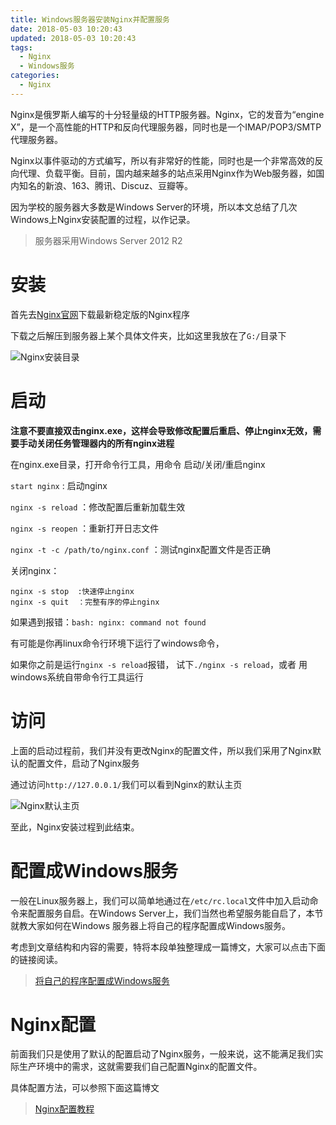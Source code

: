 ```yaml
---
title: Windows服务器安装Nginx并配置服务
date: 2018-05-03 10:20:43
updated: 2018-05-03 10:20:43
tags:
  - Nginx
  - Windows服务
categories: 
  - Nginx
---
```


Nginx是俄罗斯人编写的十分轻量级的HTTP服务器。Nginx，它的发音为“engine X”，是一个高性能的HTTP和反向代理服务器，同时也是一个IMAP/POP3/SMTP代理服务器。

Nginx以事件驱动的方式编写，所以有非常好的性能，同时也是一个非常高效的反向代理、负载平衡。目前，国内越来越多的站点采用Nginx作为Web服务器，如国内知名的新浪、163、腾讯、Discuz、豆瓣等。

因为学校的服务器大多数是Windows Server的环境，所以本文总结了几次Windows上Nginx安装配置的过程，以作记录。

> 服务器采用Windows Server 2012 R2

<!-- more -->

# 安装
首先去[Nginx官网](http://nginx.org/)下载最新稳定版的Nginx程序

下载之后解压到服务器上某个具体文件夹，比如这里我放在了`G:/`目录下

![Nginx安装目录][1]

# 启动
**注意不要直接双击nginx.exe，这样会导致修改配置后重启、停止nginx无效，需要手动关闭任务管理器内的所有nginx进程**

在nginx.exe目录，打开命令行工具，用命令 启动/关闭/重启nginx 

`start nginx` : 启动nginx

`nginx -s reload` ：修改配置后重新加载生效

`nginx -s reopen` ：重新打开日志文件

`nginx -t -c /path/to/nginx.conf` ：测试nginx配置文件是否正确

关闭nginx：
```
nginx -s stop  :快速停止nginx
nginx -s quit  ：完整有序的停止nginx
```

如果遇到报错：`bash: nginx: command not found`

有可能是你再linux命令行环境下运行了windows命令，

如果你之前是运行`nginx -s reload`报错， 试下`./nginx -s reload`，或者 用windows系统自带命令行工具运行

# 访问
上面的启动过程前，我们并没有更改Nginx的配置文件，所以我们采用了Nginx默认的配置文件，启动了Nginx服务

通过访问`http://127.0.0.1/`我们可以看到Nginx的默认主页

![Nginx默认主页][2]

至此，Nginx安装过程到此结束。

# 配置成Windows服务
一般在Linux服务器上，我们可以简单地通过在`/etc/rc.local`文件中加入启动命令来配置服务自启。在Windows Server上，我们当然也希望服务能自启了，本节就教大家如何在Windows 服务器上将自己的程序配置成Windows服务。

考虑到文章结构和内容的需要，特将本段单独整理成一篇博文，大家可以点击下面的链接阅读。

> [将自己的程序配置成Windows服务][3]


# Nginx配置
前面我们只是使用了默认的配置启动了Nginx服务，一般来说，这不能满足我们实际生产环境中的需求，这就需要我们自己配置Nginx的配置文件。

具体配置方法，可以参照下面这篇博文

> [Nginx配置教程][4]

[1]: https://pic.winsky.wang/images/2018/05/03/Nginx.png "Nginx安装目录"
[2]: https://pic.winsky.wang/images/2018/05/03/Nginxcfdc5.png "Nginx默认主页"
[3]: https://blog.winsky.wang/Windows/将自己的程序配置成Windows服务 "将自己的程序配置成Windows服务"
[4]: https://blog.winsky.wang/Nginx/Nginx服务配置 "Nginx配置教程"